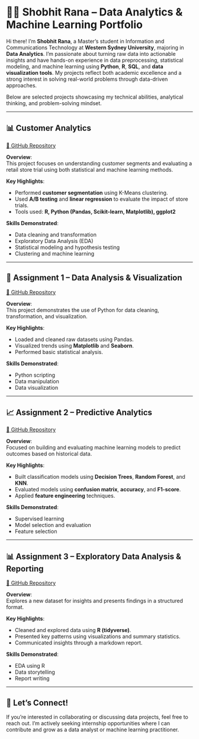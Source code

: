 
# 👨‍💻 Shobhit Rana – Data Analytics & Machine Learning Portfolio

Hi there! I’m **Shobhit Rana**, a Master’s student in Information and Communications Technology at **Western Sydney University**, majoring in **Data Analytics**. I’m passionate about turning raw data into actionable insights and have hands-on experience in data preprocessing, statistical modeling, and machine learning using **Python**, **R**, **SQL**, and **data visualization tools**. My projects reflect both academic excellence and a strong interest in solving real-world problems through data-driven approaches.

Below are selected projects showcasing my technical abilities, analytical thinking, and problem-solving mindset.

---

## 📊 Customer Analytics  
[🔗 GitHub Repository](https://github.com/ranacode97/Customer-Analytics)

**Overview**:  
This project focuses on understanding customer segments and evaluating a retail store trial using both statistical and machine learning methods.

**Key Highlights**:
- Performed **customer segmentation** using K-Means clustering.
- Used **A/B testing** and **linear regression** to evaluate the impact of store trials.
- Tools used: **R, Python (Pandas, Scikit-learn, Matplotlib), ggplot2**

**Skills Demonstrated**:
- Data cleaning and transformation  
- Exploratory Data Analysis (EDA)  
- Statistical modeling and hypothesis testing  
- Clustering and machine learning

---

## 📁 Assignment 1 – Data Analysis & Visualization  
[🔗 GitHub Repository](https://github.com/ranacode97/assignment-1-main)

**Overview**:  
This project demonstrates the use of Python for data cleaning, transformation, and visualization.

**Key Highlights**:
- Loaded and cleaned raw datasets using Pandas.
- Visualized trends using **Matplotlib** and **Seaborn**.
- Performed basic statistical analysis.

**Skills Demonstrated**:
- Python scripting  
- Data manipulation  
- Data visualization  

---

## 📈 Assignment 2 – Predictive Analytics  
[🔗 GitHub Repository](https://github.com/ranacode97/assignment-2-pa-main)

**Overview**:  
Focused on building and evaluating machine learning models to predict outcomes based on historical data.

**Key Highlights**:
- Built classification models using **Decision Trees**, **Random Forest**, and **KNN**.
- Evaluated models using **confusion matrix**, **accuracy**, and **F1-score**.
- Applied **feature engineering** techniques.

**Skills Demonstrated**:
- Supervised learning  
- Model selection and evaluation  
- Feature selection  

---

## 📊 Assignment 3 – Exploratory Data Analysis & Reporting  
[🔗 GitHub Repository](https://github.com/ranacode97/assignment-shobhitrana-main)

**Overview**:  
Explores a new dataset for insights and presents findings in a structured format.

**Key Highlights**:
- Cleaned and explored data using **R (tidyverse)**.
- Presented key patterns using visualizations and summary statistics.
- Communicated insights through a markdown report.

**Skills Demonstrated**:
- EDA using R  
- Data storytelling  
- Report writing  

---

## 🚀 Let’s Connect!

If you’re interested in collaborating or discussing data projects, feel free to reach out. I’m actively seeking internship opportunities where I can contribute and grow as a data analyst or machine learning practitioner.
